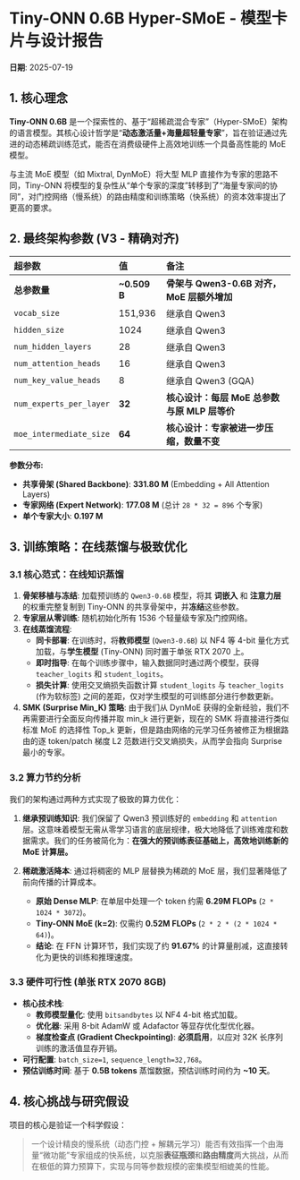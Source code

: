 # Tiny-ONN 0.6B Hyper-SMoE - 模型卡片与设计报告

**日期**: 2025-07-19

## 1. 核心理念

**Tiny-ONN 0.6B** 是一个探索性的、基于“超稀疏混合专家”（Hyper-SMoE）架构的语言模型。其核心设计哲学是“**动态激活量+海量超轻量专家**”，旨在验证通过先进的动态稀疏训练范式，能否在消费级硬件上高效地训练一个具备高性能的 MoE 模型。

与主流 MoE 模型（如 Mixtral, DynMoE）将大型 MLP 直接作为专家的思路不同，Tiny-ONN 将模型的复杂性从“单个专家的深度”转移到了“海量专家间的协同”，对门控网络（慢系统）的路由精度和训练策略（快系统）的资本效率提出了更高的要求。

## 2. 最终架构参数 (V3 - 精确对齐)

| 超参数                  | 值             | 备注                                                         |
| :---------------------- | :------------- | :----------------------------------------------------------- |
| **总参数量**            | **~0.509 B**   | **骨架与 Qwen3-0.6B 对齐，MoE 层额外增加**                |
| `vocab_size`            | 151,936        | 继承自 Qwen3                                                 |
| `hidden_size`           | 1024           | 继承自 Qwen3                                                 |
| `num_hidden_layers`     | 28             | 继承自 Qwen3                                                 |
| `num_attention_heads`   | 16             | 继承自 Qwen3                                                 |
| `num_key_value_heads`   | 8              | 继承自 Qwen3 (GQA)                                           |
| `num_experts_per_layer` | **32**         | **核心设计：每层 MoE 总参数与原 MLP 层等价**                 |
| `moe_intermediate_size` | **64**         | **核心设计：专家被进一步压缩，数量不变**                     |

**参数分布:**

- **共享骨架 (Shared Backbone)**: **331.80 M** (Embedding + All Attention Layers)
- **专家网络 (Expert Network)**: **177.08 M** (总计 `28 * 32 = 896` 个专家)
- **单个专家大小**: **0.197 M**

## 3. 训练策略：在线蒸馏与极致优化

### 3.1 核心范式：在线知识蒸馏

1. **骨架移植与冻结**: 加载预训练的 `Qwen3-0.6B` 模型，将其 **词嵌入** 和 **注意力层** 的权重完整复制到 Tiny-ONN 的共享骨架中，并**冻结**这些参数。
2. **专家层从零训练**: 随机初始化所有 1536 个轻量级专家及门控网络。
3. **在线蒸馏流程**:
   - **同卡部署**: 在训练时，将**教师模型** (`Qwen3-0.6B`) 以 NF4 等 4-bit 量化方式加载，与**学生模型** (Tiny-ONN) 同时置于单张 RTX 2070 上。
   - **即时指导**: 在每个训练步骤中，输入数据同时通过两个模型，获得 `teacher_logits` 和 `student_logits`。
   - **损失计算**: 使用交叉熵损失函数计算 `student_logits` 与 `teacher_logits` (作为软标签) 之间的差距，仅对学生模型的可训练部分进行参数更新。
4. **SMK (Surprise Min_K) 策略**: 由于我们从 DynMoE 获得的全新经验，我们不再需要进行全面反向传播并取 min_k 进行更新，现在的 SMK 将直接进行类似标准 MoE 的选择性 Top_k 更新，但是路由网络的元学习任务被修正为根据路由的逐 token/patch 梯度 L2 范数进行交叉熵损失，从而学会指向 Surprise 最小的专家。

### 3.2 算力节约分析

我们的架构通过两种方式实现了极致的算力优化：

1. **继承预训练知识**: 我们保留了 Qwen3 预训练好的 `embedding` 和 `attention` 层。这意味着模型无需从零学习语言的底层规律，极大地降低了训练难度和数据需求。我们的任务被简化为：**在强大的预训练表征基础上，高效地训练新的 MoE 计算层。**

2. **稀疏激活降本**: 通过将稠密的 MLP 层替换为稀疏的 MoE 层，我们显著降低了前向传播的计算成本。
   - **原始 Dense MLP**: 在单层中处理一个 token 约需 **6.29M FLOPs** (`2 * 1024 * 3072`)。
   - **Tiny-ONN MoE (k=2)**: 仅需约 **0.52M FLOPs** (`2 * 2 * (2 * 1024 * 64)`)。
   - **结论**: 在 FFN 计算环节，我们实现了约 **91.67%** 的计算量削减，这直接转化为更快的训练和推理速度。

### 3.3 硬件可行性 (单张 RTX 2070 8GB)

- **核心技术栈**:
  - **教师模型量化**: 使用 `bitsandbytes` 以 NF4 4-bit 格式加载。
  - **优化器**: 采用 8-bit AdamW 或 Adafactor 等显存优化型优化器。
  - **梯度检查点 (Gradient Checkpointing)**: **必须启用**，以应对 32K 长序列训练的激活值显存开销。
- **可行配置**: `batch_size=1`, `sequence_length=32,768`。
- **预估训练时间**: 基于 **0.5B tokens** 蒸馏数据，预估训练时间约为 **~10 天**。

## 4. 核心挑战与研究假设

项目的核心是验证一个科学假设：

> 一个设计精良的慢系统（动态门控 + 解耦元学习）能否有效指挥一个由海量“微功能”专家组成的快系统，以克服**表征瓶颈**和**路由精度**两大挑战，从而在极低的算力预算下，实现与同等参数规模的密集模型相媲美的性能。
